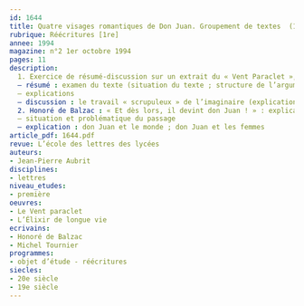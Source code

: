 ```yaml
---
id: 1644
title: Quatre visages romantiques de Don Juan. Groupement de textes  (1/3)
rubrique: Réécritures [1re]
annee: 1994
magazine: n°2 1er octobre 1994
pages: 11
description: 
  1. Exercice de résumé-discussion sur un extrait du « Vent Paraclet », de Michel Tournier
  – résumé : examen du texte (situation du texte ; structure de l’argumentation) ; proposition de résumé
  – explications
  – discussion : le travail « scrupuleux » de l’imaginaire (explication d’une métaphore) ; roman, cinéma et chanson : des formes accueillantes au mythe ; un imaginaire structuré par le mythe (passion amoureuse, sentiment de fatalité, appel de l’aventure)
  2. Honoré de Balzac : « Et dès lors, il devint don Juan ! » : explication de texte sur un extrait de « L’Élixir de longue vie »
  – situation et problématique du passage
  – explication : don Juan et le monde ; don Juan et les femmes
article_pdf: 1644.pdf
revue: L’école des lettres des lycées
auteurs:
- Jean-Pierre Aubrit
disciplines:
- lettres
niveau_etudes:
- première
oeuvres:
- Le Vent paraclet
- L’Élixir de longue vie
ecrivains:
- Honoré de Balzac
- Michel Tournier
programmes:
- objet d’étude - réécritures
siecles:
- 20e siècle
- 19e siècle
---
```

